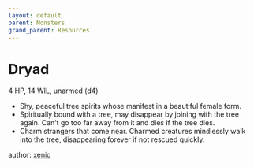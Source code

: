```yaml
---
layout: default
parent: Monsters
grand_parent: Resources
---
```


# Dryad
4 HP, 14 WIL, unarmed (d4)  
- Shy, peaceful tree spirits whose manifest in a beautiful female form.  
- Spiritually bound with a tree, may disappear by joining with the tree again.   Can’t go too far away from it and dies if the tree dies.  
- Charm strangers that come near.   Charmed creatures mindlessly walk into the tree, disappearing forever if not rescued quickly.  

author: [xenio](https://xenioinabottle.blogspot.com)
